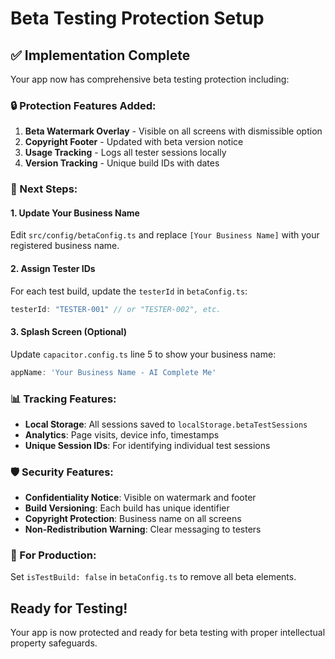 # Beta Testing Protection Setup

## ✅ Implementation Complete

Your app now has comprehensive beta testing protection including:

### 🔒 Protection Features Added:
1. **Beta Watermark Overlay** - Visible on all screens with dismissible option
2. **Copyright Footer** - Updated with beta version notice  
3. **Usage Tracking** - Logs all tester sessions locally
4. **Version Tracking** - Unique build IDs with dates

### 📝 Next Steps:

#### 1. Update Your Business Name
Edit `src/config/betaConfig.ts` and replace `[Your Business Name]` with your registered business name.

#### 2. Assign Tester IDs  
For each test build, update the `testerId` in `betaConfig.ts`:
```typescript
testerId: "TESTER-001" // or "TESTER-002", etc.
```

#### 3. Splash Screen (Optional)
Update `capacitor.config.ts` line 5 to show your business name:
```typescript
appName: 'Your Business Name - AI Complete Me'
```

### 📊 Tracking Features:
- **Local Storage**: All sessions saved to `localStorage.betaTestSessions`
- **Analytics**: Page visits, device info, timestamps
- **Unique Session IDs**: For identifying individual test sessions

### 🛡️ Security Features:
- **Confidentiality Notice**: Visible on watermark and footer
- **Build Versioning**: Each build has unique identifier
- **Copyright Protection**: Business name on all screens
- **Non-Redistribution Warning**: Clear messaging to testers

### 📱 For Production:
Set `isTestBuild: false` in `betaConfig.ts` to remove all beta elements.

## Ready for Testing! 
Your app is now protected and ready for beta testing with proper intellectual property safeguards.